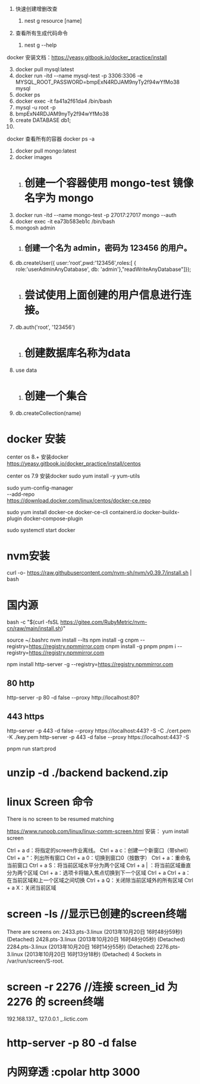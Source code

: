 1. 快速创建增删改查
   1. nest g resource [name]
2. 查看所有生成代码命令

   1. nest g --help

docker 安装文档：https://yeasy.gitbook.io/docker_practice/install

3. docker pull mysql:latest
4. docker run -itd --name mysql-test -p 3306:3306 -e MYSQL_ROOT_PASSWORD=bmpExN4RDJAM9nyTy2f94wYfMo38 mysql
5. docker ps
6. docker exec -it fa41a2f61da4 /bin/bash
7. mysql -u root -p
8. bmpExN4RDJAM9nyTy2f94wYfMo38
9. create DATABASE db1;
10.

docker 查看所有的容器
docker ps -a

1. docker pull mongo:latest
2. docker images
   1. # 创建一个容器使用 mongo-test 镜像名字为 mongo
3. docker run -itd --name mongo-test -p 27017:27017 mongo --auth
4. docker exec -it ea73b583eb1c /bin/bash
5. mongosh admin
   1. ## 创建一个名为 admin，密码为 123456 的用户。
6. db.createUser({ user:'root',pwd:'123456',roles:[ { role:'userAdminAnyDatabase', db: 'admin'},"readWriteAnyDatabase"]});
   1. # 尝试使用上面创建的用户信息进行连接。
7. db.auth('root', '123456')
   1. # 创建数据库名称为data
8. use data
   1. # 创建一个集合
9. db.createCollection(name)

# docker 安装

center os 8.+ 安装docker https://yeasy.gitbook.io/docker_practice/install/centos

center os 7.9 安装docker
sudo yum install -y yum-utils

sudo yum-config-manager \
 --add-repo \
 https://download.docker.com/linux/centos/docker-ce.repo

sudo yum install docker-ce docker-ce-cli containerd.io docker-buildx-plugin docker-compose-plugin

sudo systemctl start docker

# nvm安装

curl -o- https://raw.githubusercontent.com/nvm-sh/nvm/v0.39.7/install.sh | bash

# 国内源

bash -c "$(curl -fsSL https://gitee.com/RubyMetric/nvm-cn/raw/main/install.sh)"

source ~/.bashrc
nvm install --lts
npm install -g cnpm --registry=https://registry.npmmirror.com
cnpm install -g pnpm
pnpm i --registry=https://registry.npmmirror.com

npm install http-server -g --registry=https://registry.npmmirror.com

## 80 http

http-server -p 80 -d false --proxy http://localhost:80?

## 443 https

http-server -p 443 -d false --proxy https://localhost:443? -S -C ./cert.pem -K ./key.pem
http-server -p 443 -d false --proxy https://localhost:443? -S

pnpm run start:prod

# unzip -d ./backend backend.zip

# linux Screen 命令

There is no screen to be resumed matching

https://www.runoob.com/linux/linux-comm-screen.html
安装：
yum install screen

Ctrl + a d：将指定的screen作业离线。
Ctrl + a c：创建一个新窗口（带shell）
Ctrl + a “：列出所有窗口
Ctrl + a 0：切换到窗口0（按数字）
Ctrl + a：重命名当前窗口
Ctrl + a S：将当前区域水平分为两个区域
Ctrl + a | ：将当前区域垂直分为两个区域
Ctrl + a：选项卡将输入焦点切换到下一个区域
Ctrl + a Ctrl + a：在当前区域和上一个区域之间切换
Ctrl + a Q：关闭除当前区域外的所有区域
Ctrl + a X：关闭当前区域

# screen -ls //显示已创建的screen终端

There are screens on:
2433.pts-3.linux (2013年10月20日 16时48分59秒) (Detached)
2428.pts-3.linux (2013年10月20日 16时48分05秒) (Detached)
2284.pts-3.linux (2013年10月20日 16时14分55秒) (Detached)
2276.pts-3.linux (2013年10月20日 16时13分18秒) (Detached)
4 Sockets in /var/run/screen/S-root.

# screen -r 2276 //连接 screen_id 为 2276 的 screen终端

192.168.137._
127.0.0.1
_.lictic.com

# http-server -p 80 -d false

# 内网穿透 :cpolar http 3000
